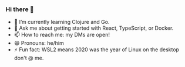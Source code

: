 ### Hi there 👋

- 🌱 I’m currently learning Clojure and Go.
- 💬 Ask me about getting started with React, TypeScript, or Docker.
- 📫 How to reach me: my DMs are open!
- 😄 Pronouns: he/him
- ⚡ Fun fact: WSL2 means 2020 was the year of Linux on the desktop don't @ me.


<!--
**ryanbarkley/ryanbarkley** is a ✨ _special_ ✨ repository because its `README.md` (this file) appears on your GitHub profile.

Here are some ideas to get you started:

- 🔭 I’m currently working on ...
- 🌱 I’m currently learning ...
- 👯 I’m looking to collaborate on ...
- 🤔 I’m looking for help with ...
- 💬 Ask me about ...
- 📫 How to reach me: ...
- 😄 Pronouns: ...
- ⚡ Fun fact: ...
-->
